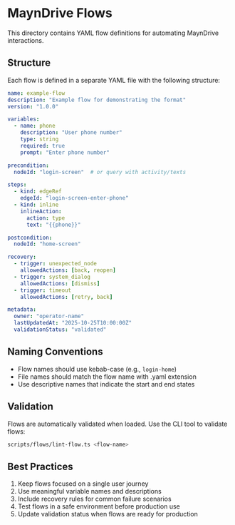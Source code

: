 # MaynDrive Flows

This directory contains YAML flow definitions for automating MaynDrive interactions.

## Structure

Each flow is defined in a separate YAML file with the following structure:

```yaml
name: example-flow
description: "Example flow for demonstrating the format"
version: "1.0.0"

variables:
  - name: phone
    description: "User phone number"
    type: string
    required: true
    prompt: "Enter phone number"

precondition:
  nodeId: "login-screen"  # or query with activity/texts

steps:
  - kind: edgeRef
    edgeId: "login-screen-enter-phone"
  - kind: inline
    inlineAction:
      action: type
      text: "{{phone}}"

postcondition:
  nodeId: "home-screen"

recovery:
  - trigger: unexpected_node
    allowedActions: [back, reopen]
  - trigger: system_dialog
    allowedActions: [dismiss]
  - trigger: timeout
    allowedActions: [retry, back]

metadata:
  owner: "operator-name"
  lastUpdatedAt: "2025-10-25T10:00:00Z"
  validationStatus: "validated"
```

## Naming Conventions

- Flow names should use kebab-case (e.g., `login-home`)
- File names should match the flow name with .yaml extension
- Use descriptive names that indicate the start and end states

## Validation

Flows are automatically validated when loaded. Use the CLI tool to validate flows:

```bash
scripts/flows/lint-flow.ts <flow-name>
```

## Best Practices

1. Keep flows focused on a single user journey
2. Use meaningful variable names and descriptions
3. Include recovery rules for common failure scenarios
4. Test flows in a safe environment before production use
5. Update validation status when flows are ready for production
